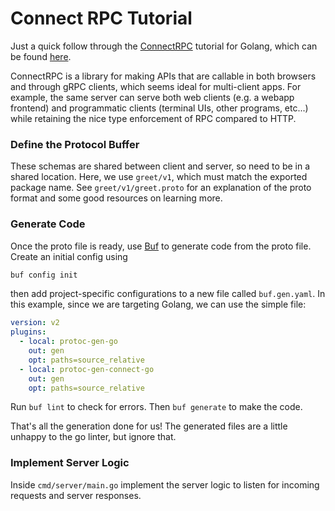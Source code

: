 # Connect RPC Tutorial

Just a quick follow through the [ConnectRPC](https://connectrpc.com/) tutorial for Golang, which can be found [here](https://connectrpc.com/docs/go/getting-started/).

ConnectRPC is a library for making APIs that are callable in both browsers and through gRPC clients, which seems ideal for multi-client apps. For example, the same server can serve both web clients (e.g. a webapp frontend) and programmatic clients (terminal UIs, other programs, etc...) while retaining the nice type enforcement of RPC compared to HTTP.

### Define the Protocol Buffer

These schemas are shared between client and server, so need to be in a shared location. Here, we use `greet/v1`, which must match the exported package name. See `greet/v1/greet.proto` for an explanation of the proto format and some good resources on learning more.

### Generate Code

Once the proto file is ready, use [Buf](https://buf.build/) to generate code from the proto file. Create an initial config using 
```bash
buf config init
```
then add project-specific configurations to a new file called `buf.gen.yaml`. In this example, since we are targeting Golang, we can use the simple file:
```yaml
version: v2
plugins:
  - local: protoc-gen-go
    out: gen
    opt: paths=source_relative
  - local: protoc-gen-connect-go
    out: gen
    opt: paths=source_relative
```
Run `buf lint` to check for errors. Then `buf generate` to make the code.

That's all the generation done for us! The generated files are a little unhappy to the go linter, but ignore that. 

### Implement Server Logic

Inside `cmd/server/main.go` implement the server logic to listen for incoming requests and server responses.